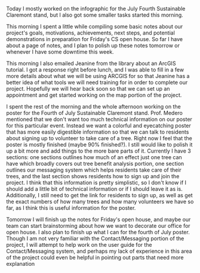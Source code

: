 Today I mostly worked on the infographic for the July Fourth Sustainable Claremont stand, but I also got some smaller tasks started this morning.

This morning I spent a little while compiling some basic notes about our project's goals, motivations, achievements, next steps, and potential demonstrations in preparation for Friday's CS open house. So far I have about a page of notes, and I plan to polish up these notes tomorrow or whenever I have some downtime this week.

This morning I also emailed Jeanine from the library about an ArcGIS tutorial. I got a response right before lunch, and I was able to fill in a few more details about what we will be using ARCGIS for so that Jeanine has a better idea of what tools we will need training for in order to complete our project. Hopefully we will hear back soon so that we can set up an appointment and get started working on the map portion of the project.

I spent the rest of the morning and the whole afternoon working on the poster for the Fourth of July Sustainable Claremont stand. Prof. Medero mentioned that we don't want too much technical information on our poster for this particular event. Instead we want a colorful and eyecatching poster that has more easily digestible information so that we can talk to residents about signing up to volunteer to take care of a tree. Right now I feel that the poster is mostly finished (maybe 90% finished?). I still would like to polish it up a bit more and add things to the more bare parts of it. Currently I have 3 sections: one sections outlines how much of an effect just one tree can have which broadly covers out tree benefit analysis portion, one section outlines our messaging system which helps residents take care of their trees, and the last section shows residents how to sign up and join the project. 
I think that this information is pretty simplistic, so I don't know if I should add a little bit of technical information or if I should leave it as is. Additionally, I still need to get the link for residents to sign up, as well as get the exact numbers of how many trees and how many volunteers we have so far, as I think this is useful information for the poster.

Tomorrow I will finish up the notes for Friday's open house, and maybe our team can start brainstorming about how we want to decorate our office for open house. I also plan to finish up what I can for the fourth of July poster. Though I am not very familiar with the Contact/Messaging portion of the project, I will attempt to help work on the user guide for the Contact/Messaging system, and perhaps my lack of experience in this area of the project could even be helpful in pointing out parts that need more explanation
